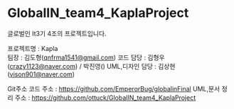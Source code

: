 # GlobalIN_team4_KaplaProject
글로벌인 It3기 4조의 프로젝트입니다.

프로젝트명 : Kapla	
	팀장 : 김도형(qnfrma1541@gmail.com)
	코드 담당 : 김형우(crazy1123@naver.com) / 박진영()
	UML,디자인 담당 : 김상현(vison901@naver.com)

Git주소
  코드 주소 : https://github.com/EmperorBug/globalinFinal
  UML,문서 정리 주소 : https://github.com/ottuck/GlobalIN_team4_KaplaProject
